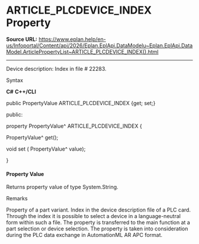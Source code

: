 # ARTICLE_PLCDEVICE_INDEX Property

**Source URL:** https://www.eplan.help/en-us/Infoportal/Content/api/2026/Eplan.EplApi.DataModelu~Eplan.EplApi.DataModel.ArticlePropertyList~ARTICLE_PLCDEVICE_INDEX().html

---

Device description: Index in file # 22283.

Syntax

**C#**
**C++/CLI**


public PropertyValue ARTICLE_PLCDEVICE_INDEX {get; set;}

public:

property PropertyValue^ ARTICLE_PLCDEVICE_INDEX {

   PropertyValue^ get();

   void set (    PropertyValue^ value);

}


#### Property Value

Returns property value of type System.String.

Remarks

Property of a part variant. Index in the device description file of a PLC card. Through the index it is possible to select a device in a language-neutral form within such a file. The property is transferred to the main function at a part selection or device selection. The property is taken into consideration during the PLC data exchange in AutomationML AR APC format.
